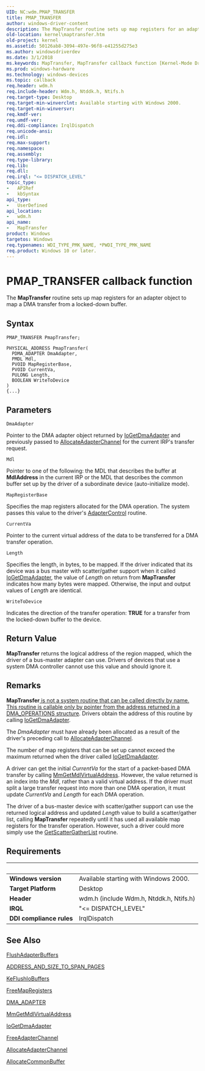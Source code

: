 ```yaml
---
UID: NC:wdm.PMAP_TRANSFER
title: PMAP_TRANSFER
author: windows-driver-content
description: The MapTransfer routine sets up map registers for an adapter object to map a DMA transfer from a locked-down buffer.
old-location: kernel\maptransfer.htm
old-project: kernel
ms.assetid: 50126ab8-3094-497e-96f8-e41255d275e3
ms.author: windowsdriverdev
ms.date: 3/1/2018
ms.keywords: MapTransfer, MapTransfer callback function [Kernel-Mode Driver Architecture], PMAP_TRANSFER, kdma_4bc30c1d-1d83-424f-9c58-cd92c5e9d331.xml, kernel.maptransfer, wdm/MapTransfer
ms.prod: windows-hardware
ms.technology: windows-devices
ms.topic: callback
req.header: wdm.h
req.include-header: Wdm.h, Ntddk.h, Ntifs.h
req.target-type: Desktop
req.target-min-winverclnt: Available starting with Windows 2000.
req.target-min-winversvr: 
req.kmdf-ver: 
req.umdf-ver: 
req.ddi-compliance: IrqlDispatch
req.unicode-ansi: 
req.idl: 
req.max-support: 
req.namespace: 
req.assembly: 
req.type-library: 
req.lib: 
req.dll: 
req.irql: "<= DISPATCH_LEVEL"
topic_type:
-	APIRef
-	kbSyntax
api_type:
-	UserDefined
api_location:
-	wdm.h
api_name:
-	MapTransfer
product: Windows
targetos: Windows
req.typenames: WDI_TYPE_PMK_NAME, *PWDI_TYPE_PMK_NAME
req.product: Windows 10 or later.
---
```



# PMAP_TRANSFER callback function
The <b>MapTransfer</b> routine sets up map registers for an adapter object to map a DMA transfer from a locked-down buffer.

## Syntax

```
PMAP_TRANSFER PmapTransfer;

PHYSICAL_ADDRESS PmapTransfer(
  PDMA_ADAPTER DmaAdapter,
  PMDL Mdl,
  PVOID MapRegisterBase,
  PVOID CurrentVa,
  PULONG Length,
  BOOLEAN WriteToDevice
)
{...}
```

## Parameters

`DmaAdapter`

Pointer to the DMA adapter object returned by <a href="..\wdm\nf-wdm-iogetdmaadapter.md">IoGetDmaAdapter</a> and previously passed to <a href="..\wdm\nc-wdm-pallocate_adapter_channel.md">AllocateAdapterChannel</a> for the current IRP's transfer request.

`Mdl`

Pointer to one of the following: the MDL that describes the buffer at <b>MdlAddress</b> in the current IRP or the MDL that describes the common buffer set up by the driver of a subordinate device (auto-initialize mode).

`MapRegisterBase`

Specifies the map registers allocated for the DMA operation.  The system passes this value  to the driver's <a href="..\wdm\nc-wdm-driver_control.md">AdapterControl</a> routine.

`CurrentVa`

Pointer to the current virtual address of the data to be transferred for a DMA transfer operation.

`Length`

Specifies the length, in bytes, to be mapped. If the driver indicated that its device was a bus master with scatter/gather support when it called <a href="..\wdm\nf-wdm-iogetdmaadapter.md">IoGetDmaAdapter</a>, the value of <i>Length</i> on return from <b>MapTransfer</b> indicates how many bytes were mapped. Otherwise, the input and output values of <i>Length</i> are identical.

`WriteToDevice`

Indicates the direction of the transfer operation: <b>TRUE</b> for a transfer from the locked-down buffer to the device.


## Return Value

<b>MapTransfer</b> returns the logical address of the region mapped, which the driver of a bus-master adapter can use. Drivers of devices that use a system DMA controller cannot use this value and should ignore it.

## Remarks

<b>MapTransfer</b><u> is not a system routine that can be called directly by name. This routine is callable only by pointer from the address returned in a 
          </u><a href="..\wdm\ns-wdm-_dma_operations.md">DMA_OPERATIONS</a><u> structure</u>. Drivers obtain the address of this routine by calling <a href="..\wdm\nf-wdm-iogetdmaadapter.md">IoGetDmaAdapter</a>. 

The <i>DmaAdapter</i> must have already been allocated as a result of the driver's preceding call to <a href="..\wdm\nc-wdm-pallocate_adapter_channel.md">AllocateAdapterChannel</a>.

The number of map registers that can be set up cannot exceed the maximum returned when the driver called <a href="..\wdm\nf-wdm-iogetdmaadapter.md">IoGetDmaAdapter</a>.

A driver can get the initial <i>CurrentVa</i> for the start of a packet-based DMA transfer by calling <a href="https://msdn.microsoft.com/library/windows/hardware/ff554539">MmGetMdlVirtualAddress</a>. However, the value returned is an index into the <i>Mdl</i>, rather than a valid virtual address. If the driver must split a large transfer request into more than one DMA operation, it must update <i>CurrentVa</i> and <i>Length</i> for each DMA operation.

The driver of a bus-master device with scatter/gather support can use the returned logical address and updated <i>Length</i> value to build a scatter/gather list, calling <b>MapTransfer</b> repeatedly until it has used all available map registers for the transfer operation. However, such a driver could more simply use the <a href="..\wdm\nc-wdm-pget_scatter_gather_list.md">GetScatterGatherList</a> routine.

## Requirements
| &nbsp; | &nbsp; |
| ---- |:---- |
| **Windows version** | Available starting with Windows 2000.  |
| **Target Platform** | Desktop |
| **Header** | wdm.h (include Wdm.h, Ntddk.h, Ntifs.h) |
| **IRQL** | "<= DISPATCH_LEVEL" |
| **DDI compliance rules** | IrqlDispatch |

## See Also

<a href="..\wdm\nc-wdm-pflush_adapter_buffers.md">FlushAdapterBuffers</a>



<a href="https://msdn.microsoft.com/library/windows/hardware/ff540562">ADDRESS_AND_SIZE_TO_SPAN_PAGES</a>



<a href="..\wdm\nf-wdm-keflushiobuffers.md">KeFlushIoBuffers</a>



<a href="..\wdm\nc-wdm-pfree_map_registers.md">FreeMapRegisters</a>



<a href="..\wdm\ns-wdm-_dma_adapter.md">DMA_ADAPTER</a>



<a href="https://msdn.microsoft.com/library/windows/hardware/ff554539">MmGetMdlVirtualAddress</a>



<a href="..\wdm\nf-wdm-iogetdmaadapter.md">IoGetDmaAdapter</a>



<a href="..\wdm\nc-wdm-pfree_adapter_channel.md">FreeAdapterChannel</a>



<a href="..\wdm\nc-wdm-pallocate_adapter_channel.md">AllocateAdapterChannel</a>



<a href="..\wdm\nc-wdm-pallocate_common_buffer.md">AllocateCommonBuffer</a>